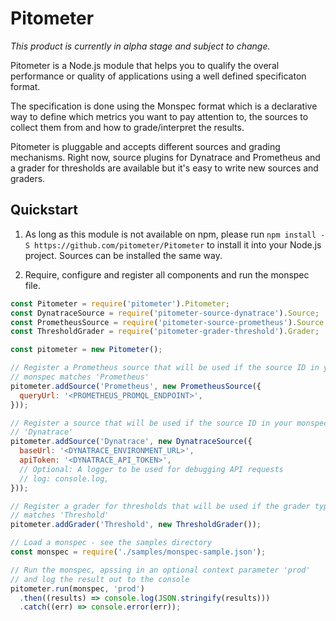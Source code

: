 # Pitometer

*This product is currently in alpha stage and subject to change.*

Pitometer is a Node.js module that helps you to qualify the overal performance
or quality of applications using a well defined specificaton format.

The specification is done using the Monspec format which is a declarative way to
define which metrics you want to pay attention to, the sources to collect
them from and how to grade/interpret the results.

Pitometer is pluggable and accepts different sources and grading mechanisms.
Right now, source plugins for Dynatrace and Prometheus and a grader for thresholds
are available but it's easy to write new sources and graders.

## Quickstart

1. As long as this module is not available on npm, please
   run `npm install -S https://github.com/pitometer/Pitometer` to install it
   into your Node.js project. Sources can be installed the same way.

1. Require, configure and register all components and
   run the monspec file.

  ```js
  const Pitometer = require('pitometer').Pitometer;
  const DynatraceSource = require('pitometer-source-dynatrace').Source;
  const PrometheusSource = require('pitometer-source-prometheus').Source;
  const ThresholdGrader = require('pitometer-grader-threshold').Grader;

  const pitometer = new Pitometer();

  // Register a Prometheus source that will be used if the source ID in your
  // monspec matches 'Prometheus'
  pitometer.addSource('Prometheus', new PrometheusSource({
    queryUrl: '<PROMETHEUS_PROMQL_ENDPOINT>',
  }));

  // Register a source that will be used if the source ID in your monspec matches
  // 'Dynatrace'
  pitometer.addSource('Dynatrace', new DynatraceSource({
    baseUrl: '<DYNATRACE_ENVIRONMENT_URL>',
    apiToken: '<DYNATRACE_API_TOKEN>',
    // Optional: A logger to be used for debugging API requests
    // log: console.log,
  }));

  // Register a grader for thresholds that will be used if the grader type
  // matches 'Threshold'
  pitometer.addGrader('Threshold', new ThresholdGrader());

  // Load a monspec - see the samples directory
  const monspec = require('./samples/monspec-sample.json');

  // Run the monspec, apssing in an optional context parameter 'prod'
  // and log the result out to the console
  pitometer.run(monspec, 'prod')
    .then((results) => console.log(JSON.stringify(results)))
    .catch((err) => console.error(err));
  ```
